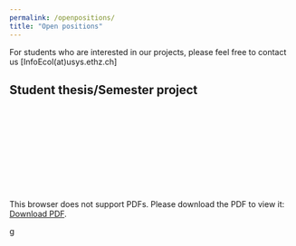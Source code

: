 ```yaml
---
permalink: /openpositions/
title: "Open positions"
---
```


For students who are interested in our projects, please feel free to contact us [InfoEcol(at)usys.ethz.ch]

## Student thesis/Semester project

<object data="../assets/pdf/Ad_NectarPollen_2023.pdf" type="application/pdf" width="700px" height="700px">
    <embed src="../assets/pdf/Ad_NectarPollen_2023.pdf">
        <p>This browser does not support PDFs. Please download the PDF to view it: <a href="../assets/pdf/Ad_NectarPollen_2023.pdf">Download PDF</a>.</p>
    </embed>
</object>
g